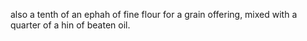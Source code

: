 also a tenth of an ephah of fine flour for a grain offering, mixed with a quarter of a hin of beaten oil.
